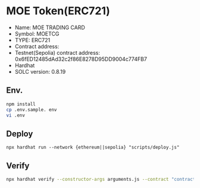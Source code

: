 # MOE Token(ERC721)

- Name: MOE TRADING CARD
- Symbol: MOETCG
- TYPE: ERC721
- Contract address: 
- Testnet(Sepolia) contract address: 0x6fED12485dAd32c2f86E8278D95DD9004c774FB7
- Hardhat
- SOLC version: 0.8.19

## Env.

```bash
npm install
cp .env.sample. env
vi .env
```

## Deploy

```bssh
npx hardhat run --network {ethereum||sepolia} "scripts/deploy.js"
```

## Verify

```bash
npx hardhat verify --constructor-args arguments.js --contract "contracts/MoeErc721.sol:MoeErc721" --network {ethereum||sepolia} {CONTRACT_ADDRESS}
```

